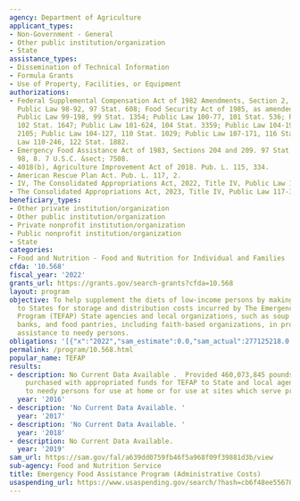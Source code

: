 ```yaml
---
agency: Department of Agriculture
applicant_types:
- Non-Government - General
- Other public institution/organization
- State
assistance_types:
- Dissemination of Technical Information
- Formula Grants
- Use of Property, Facilities, or Equipment
authorizations:
- Federal Supplemental Compensation Act of 1982 Amendments, Section 2, as amended,
  Public Law 98-92, 97 Stat. 608; Food Security Act of 1985, as amended, Section 1569,
  Public Law 99-198, 99 Stat. 1354; Public Law 100-77, 101 Stat. 536; Public Law 100-435,
  102 Stat. 1647; Public Law 101-624, 104 Stat. 3359; Public Law 104-193, 110 Stat.
  2105; Public Law 104-127, 110 Stat. 1029; Public Law 107-171, 116 Stat. 330; Public
  Law 110-246, 122 Stat. 1882.
- Emergency Food Assistance Act of 1983, Sections 204 and 209. 97 Stat. 35. Pub. L.
  98, 8. 7 U.S.C. &sect; 7508.
- 4018(b), Agriculture Improvement Act of 2018. Pub. L. 115, 334.
- American Rescue Plan Act. Pub. L. 117, 2.
- IV, The Consolidated Appropriations Act, 2022, Title IV, Public Law 117-103.
- The Consolidated Appropriations Act, 2023, Title IV, Public Law 117-323, IV.
beneficiary_types:
- Other private institution/organization
- Other public institution/organization
- Private nonprofit institution/organization
- Public nonprofit institution/organization
- State
categories:
- Food and Nutrition - Food and Nutrition for Individual and Families
cfda: '10.568'
fiscal_year: '2022'
grants_url: https://grants.gov/search-grants?cfda=10.568
layout: program
objective: To help supplement the diets of low-income persons by making funds available
  to States for storage and distribution costs incurred by The Emergency Food Assistance
  Program (TEFAP) State agencies and local organizations, such as soup kitchens, food
  banks, and food pantries, including faith-based organizations, in providing food
  assistance to needy persons.
obligations: '[{"x":"2022","sam_estimate":0.0,"sam_actual":277125218.0,"usa_spending_actual":264018376.89},{"x":"2023","sam_estimate":218972672.0,"sam_actual":0.0,"usa_spending_actual":209038091.29},{"x":"2024","sam_estimate":100000000.0,"sam_actual":0.0,"usa_spending_actual":145783805.54}]'
permalink: /program/10.568.html
popular_name: TEFAP
results:
- description: No Current Data Available .  Provided 460,073,845 pounds of USDA Foods
    purchased with appropriated funds for TEFAP to State and local agencies for distribution
    to needy persons for use at home or for use at sites which serve prepared meals.
  year: '2016'
- description: 'No Current Data Available. '
  year: '2017'
- description: 'No Current Data Available. '
  year: '2018'
- description: No Current Data Available.
  year: '2019'
sam_url: https://sam.gov/fal/a639dd0759fb46f5a968f09f39881d3b/view
sub-agency: Food and Nutrition Service
title: Emergency Food Assistance Program (Administrative Costs)
usaspending_url: https://www.usaspending.gov/search/?hash=cb6f48ee556781ab192b595eca86b421
---
```

